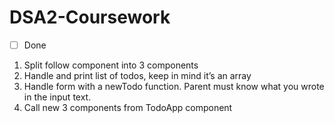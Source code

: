 # DSA2-Coursework
- [ ] Done
1. Split follow component into 3 components
2. Handle and print list of todos, keep in mind it’s an array
3. Handle form with a newTodo function. Parent must know what you wrote in the input text.
4. Call new 3 components from TodoApp component

